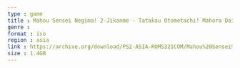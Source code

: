 ```yaml
---
type : game
title : Mahou Sensei Negima! 2-Jikanme - Tatakau Otometachi! Mahora Daiundoukai Special! (Japan) (Gin Medal Ban)
genre : 
format : iso
region : asia
link : https://archive.org/download/PS2-ASIA-ROMS321COM/Mahou%20Sensei%20Negima%21%202-Jikanme%20-%20Tatakau%20Otometachi%21%20Mahora%20Daiundoukai%20Special%21%20%28Japan%29%20%28Gin%20Medal%20Ban%29.7z
size : 1.4GB
---
```

